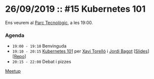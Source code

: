 # 26/09/2019 :: #15 Kubernetes 101

Ens veurem al [Parc Tecnològic](http://www.openstreetmap.org/way/63929565), a les 19:00.

### Agenda

- `19:00 - 19:10`  Benvinguda
- `19:10 - 20:15`  [Kubernetes 101](https://github.com/pygrn/xerrades/issues/36) per [Xavi Torelló](https://github.com/XaviTorello) i [Jordi Bagot](https://github.com/jbagot) [[Slides]()] [[Repo](https://github.com/pygrn/kubernetes101)]
- `20:15 - 22:00`  Debat i pizzes

[Meetup](https://www.meetup.com/PythonGirona/events/264641464/)
